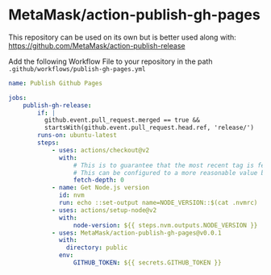 # MetaMask/action-publish-gh-pages

This repository can be used on its own but is better used along with: https://github.com/MetaMask/action-publish-release


Add the following Workflow File to your repository in the path `.github/workflows/publish-gh-pages.yml`


```yml
name: Publish Github Pages

jobs:
    publish-gh-release:
        if: |
          github.event.pull_request.merged == true &&
          startsWith(github.event.pull_request.head.ref, 'release/')
        runs-on: ubuntu-latest
        steps:
            - uses: actions/checkout@v2
              with:
                  # This is to guarantee that the most recent tag is fetched.
                  # This can be configured to a more reasonable value by consumers.
                  fetch-depth: 0
            - name: Get Node.js version
              id: nvm
              run: echo ::set-output name=NODE_VERSION::$(cat .nvmrc)
            - uses: actions/setup-node@v2
              with:
                  node-version: ${{ steps.nvm.outputs.NODE_VERSION }}
            - uses: MetaMask/action-publish-gh-pages@v0.0.1
              with: 
                directory: public
              env:
                  GITHUB_TOKEN: ${{ secrets.GITHUB_TOKEN }}

```
